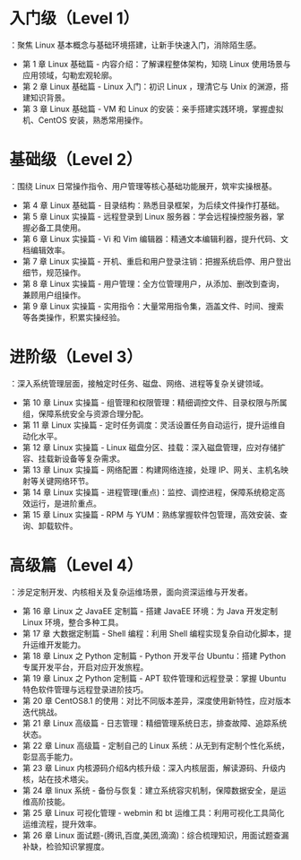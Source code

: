 # 入门级（Level 1）

：聚焦 Linux 基本概念与基础环境搭建，让新手快速入门，消除陌生感。

- 第 1 章 Linux 基础篇 - 内容介绍：了解课程整体架构，知晓 Linux 使用场景与应用领域，勾勒宏观轮廓。
- 第 2 章 Linux 基础篇 - Linux 入门：初识 Linux ，理清它与 Unix 的渊源，搭建知识背景。
- 第 3 章 Linux 基础篇 - VM 和 Linux 的安装：亲手搭建实践环境，掌握虚拟机、CentOS 安装，熟悉常用操作。

# 基础级（Level 2）

：围绕 Linux 日常操作指令、用户管理等核心基础功能展开，筑牢实操根基。

- 第 4 章 Linux 基础篇 - 目录结构：熟悉目录框架，为后续文件操作打基础。
- 第 5 章 Linux 实操篇 - 远程登录到 Linux 服务器：学会远程操控服务器，掌握必备工具使用。
- 第 6 章 Linux 实操篇 - Vi 和 Vim 编辑器：精通文本编辑利器，提升代码、文档编辑效率。
- 第 7 章 Linux 实操篇 - 开机、重启和用户登录注销：把握系统启停、用户登出细节，规范操作。
- 第 8 章 Linux 实操篇 - 用户管理：全方位管理用户，从添加、删改到查询，兼顾用户组操作。
- 第 9 章 Linux 实操篇 - 实用指令：大量常用指令集，涵盖文件、时间、搜索等各类操作，积累实操经验。

# 进阶级（Level 3）

：深入系统管理层面，接触定时任务、磁盘、网络、进程等复杂关键领域。

- 第 10 章 Linux 实操篇 - 组管理和权限管理：精细调控文件、目录权限与所属组，保障系统安全与资源合理分配。
- 第 11 章 Linux 实操篇 - 定时任务调度：灵活设置任务自动运行，提升运维自动化水平。
- 第 12 章 Linux 实操篇 - Linux 磁盘分区、挂载：深入磁盘管理，应对存储扩容、挂载新设备等复杂需求。
- 第 13 章 Linux 实操篇 - 网络配置：构建网络连接，处理 IP、网关、主机名映射等关键网络环节。
- 第 14 章 Linux 实操篇 - 进程管理(重点)：监控、调控进程，保障系统稳定高效运行，是进阶重点。
- 第 15 章 Linux 实操篇 - RPM 与 YUM：熟练掌握软件包管理，高效安装、查询、卸载软件。

# 高级篇（Level 4）

：涉足定制开发、内核相关及复杂运维场景，面向资深运维与开发者。

- 第 16 章 Linux 之 JavaEE 定制篇 - 搭建 JavaEE 环境：为 Java 开发定制 Linux 环境，整合多种工具。
- 第 17 章 大数据定制篇 - Shell 编程：利用 Shell 编程实现复杂自动化脚本，提升运维开发能力。
- 第 18 章 Linux 之 Python 定制篇 - Python 开发平台 Ubuntu：搭建 Python 专属开发平台，开启对应开发旅程。
- 第 19 章 Linux 之 Python 定制篇 - APT 软件管理和远程登录：掌握 Ubuntu 特色软件管理与远程登录进阶技巧。
- 第 20 章 CentOS8.1 的使用：对比不同版本差异，深度使用新特性，应对版本迭代挑战。
- 第 21 章 Linux 高级篇 - 日志管理：精细管理系统日志，排查故障、追踪系统状态。
- 第 22 章 Linux 高级篇 - 定制自己的 Linux 系统：从无到有定制个性化系统，彰显高手能力。
- 第 23 章 Linux 内核源码介绍&内核升级：深入内核层面，解读源码、升级内核，站在技术塔尖。
- 第 24 章 linux 系统 - 备份与恢复：建立系统容灾机制，保障数据安全，是运维高阶技能。
- 第 25 章 Linux 可视化管理 - webmin 和 bt 运维工具：利用可视化工具简化运维流程，提升效率。
- 第 26 章 Linux 面试题-(腾讯,百度,美团,滴滴)：综合梳理知识，用面试题查漏补缺，检验知识掌握度。